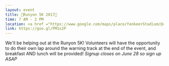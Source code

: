 ```yaml
---
layout: event
title: 🏁Runyon 5K 2017🏁
time: 7 AM - 2 PM
location: <a href ="https://www.google.com/maps/place/Yankee+Stadium/@40.8296426,-73.9283632,17z/data=!3m1!4b1!4m5!3m4!1s0x89c2f42c5ae76971:0x4940c3d9559a1e08!8m2!3d40.8296426!4d-73.9261745">Yankee Stadium</a>, Bronx
link: https://goo.gl/PM1x2P
---
```

We'll be helping out at the Runyon 5K! Volunteers will have the opportunity to do their own lap around the warning track at the end of the event, and breakfast AND lunch will be provided!
*Signup closes on June 28 so sign up ASAP*